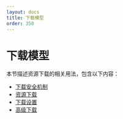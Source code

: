 ```yaml
---
layout: docs
title: 下载模型
order: 350
---
```


# 下载模型

本节描述资源下载的相关用法，包含以下内容：

* [下载安全机制](/docs/v6/api/overview/dn/security.html)
* [资源下载](/docs/v6/api/overview/dn/download.html)
* [下载设置](/docs/v6/api/overview/dn/v2:download-settings.html)
* [高级下载](/docs/v6/api/overview/dn/advanced-download.html)
